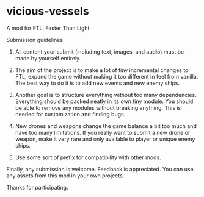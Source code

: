 # vicious-vessels
A mod for FTL: Faster Than Light

Submission guidelines

1. All content your submit (including text, images, and audio) must be made by yourself entirely.

2. The aim of the project is to make a lot of tiny incremental changes to FTL, expand the game without making it too different in feel from vanilla. The best way to do it is to add new events and new enemy ships.

3. Another goal is to structure everything without too many dependencies. Everything should be packed neatly in its own tiny module. You should be able to remove any modules without breaking anything. This is needed for customization and finding bugs.

4. New drones and weapons change the game balance a bit too much and have too many limitations. If you really want to submit a new drone or weapon, make it very rare and only available to player or unique enemy ships.

5. Use some sort of prefix for compatibility with other mods.

Finally, any submission is welcome. Feedback is appreciated. You can use any assets from this mod in your own projects.

Thanks for participating.
